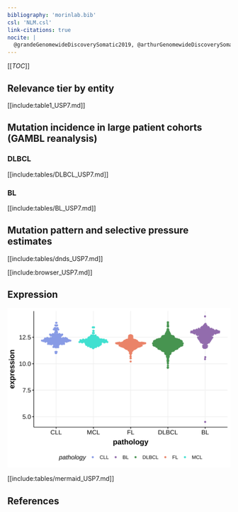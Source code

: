 ```yaml
---
bibliography: 'morinlab.bib'
csl: 'NLM.csl'
link-citations: true
nocite: |
  @grandeGenomewideDiscoverySomatic2019, @arthurGenomewideDiscoverySomatic2018, 
---
```

[[_TOC_]]


## Relevance tier by entity

[[include:table1_USP7.md]]

## Mutation incidence in large patient cohorts (GAMBL reanalysis)

### DLBCL
[[include:tables/DLBCL_USP7.md]]

### BL
[[include:tables/BL_USP7.md]]

## Mutation pattern and selective pressure estimates

[[include:tables/dnds_USP7.md]]

[[include:browser_USP7.md]]

## Expression
![](images/gene_expression/USP7_by_pathology.svg)

[[include:tables/mermaid_USP7.md]]

## References

<!-- ORIGIN: grandeGenomewideDiscoverySomatic2019 -->
<!-- BL: grandeGenomewideDiscoverySomatic2019 -->
